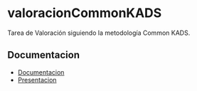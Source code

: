 # valoracionCommonKADS

Tarea de Valoración siguiendo la metodología Common KADS. 

## Documentacion

- [Documentacion](https://github.com/cristiancosano/valoracionCommonKADS/blob/main/docs/documentacion.pdf)
- [Presentacion](https://github.com/cristiancosano/valoracionCommonKADS/blob/main/docs/presentacion.pdf)
